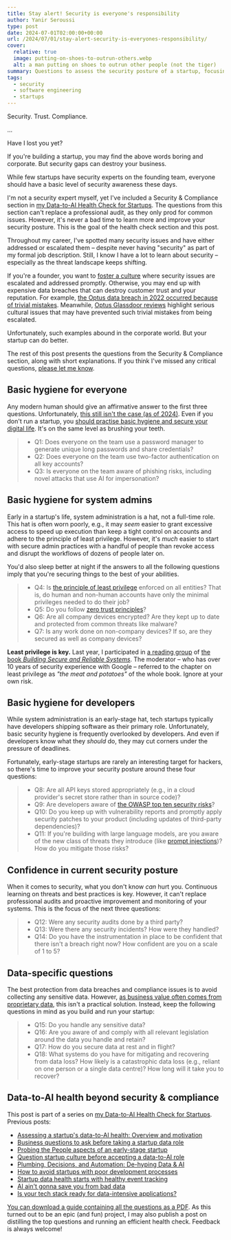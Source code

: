 ```yaml
---
title: Stay alert! Security is everyone's responsibility
author: Yanir Seroussi
type: post
date: 2024-07-01T02:00:00+00:00
url: /2024/07/01/stay-alert-security-is-everyones-responsibility/
cover:
  relative: true
  image: putting-on-shoes-to-outrun-others.webp
  alt: a man putting on shoes to outrun other people (not the tiger)
summary: Questions to assess the security posture of a startup, focusing on basic hygiene and handling of sensitive data.
tags:
  - security
  - software engineering
  - startups
---
```

Security. Trust. Compliance.

...

Have I lost you yet?

If you're building a startup, you may find the above words boring and corporate. But security gaps can destroy your business.

While few startups have security experts on the founding team, everyone should have a basic level of security awareness these days.

I'm not a security expert myself, yet I've included a Security & Compliance section in [my Data-to-AI Health Check for Startups](https://yanirseroussi.com/data-to-ai-health-check/). The questions from this section can't replace a professional audit, as they only prod for common issues. However, it's never a bad time to learn more and improve your security posture. This is the goal of the health check section and this post.

Throughout my career, I've spotted many security issues and have either addressed or escalated them &ndash; despite never having "security" as part of my formal job description. Still, I know I have a lot to learn about security &ndash; especially as the threat landscape keeps shifting.

If you're a founder, you want to [foster a culture](https://yanirseroussi.com/2024/05/20/question-startup-culture-before-accepting-a-data-to-ai-role/) where security issues are escalated and addressed promptly. Otherwise, you may end up with expensive data breaches that can destroy customer trust and your reputation. For example, [the Optus data breach in 2022 occurred because of trivial mistakes](https://www.upguard.com/blog/how-did-the-optus-data-breach-happen). Meanwhile, [Optus Glassdoor reviews](https://www.glassdoor.com.au/Reviews/Optus-Reviews-E9784.htm) highlight serious cultural issues that may have prevented such trivial mistakes from being escalated.

Unfortunately, such examples abound in the corporate world. But your startup can do better.

The rest of this post presents the questions from the Security & Compliance section, along with short explanations. If you think I've missed any critical questions, [please let me know](https://yanirseroussi.com/contact/).

## Basic hygiene for everyone

Any modern human should give an affirmative answer to the first three questions. Unfortunately, [this still isn't the case (as of 2024)](https://bitwarden.com/resources/world-password-day/). Even if you don't run a startup, you [should practise basic hygiene and secure your digital life](https://digital-defense.io/). It's on the same level as brushing your teeth.

> * Q1: Does everyone on the team use a password manager to generate unique long passwords and share credentials?
> * Q2: Does everyone on the team use two-factor authentication on all key accounts?
> * Q3: Is everyone on the team aware of phishing risks, including novel attacks that use AI for impersonation?

## Basic hygiene for system admins

Early in a startup's life, system administration is a hat, not a full-time role. This hat is often worn poorly, e.g., it may _seem_ easier to grant excessive access to speed up execution than keep a tight control on accounts and adhere to the principle of least privilege. However, it's _much_ easier to start with secure admin practices with a handful of people than revoke access and disrupt the workflows of dozens of people later on.

You'd also sleep better at night if the answers to all the following questions imply that you're securing things to the best of your abilities.

> * Q4: Is [the principle of least privilege](https://en.wikipedia.org/wiki/Principle_of_least_privilege) enforced on all entities? That is, do human and non-human accounts have only the minimal privileges needed to do their job?
> * Q5: Do you follow [zero trust principles](https://en.wikipedia.org/wiki/Zero_trust_security_model)?
> * Q6: Are all company devices encrypted? Are they kept up to date and protected from common threats like malware?
> * Q7: Is any work done on non-company devices? If so, are they secured as well as company devices?

**Least privilege is key.** Last year, I participated in [a reading group](https://forum.effectivealtruism.org/posts/zxrBi4tzKwq2eNYKm/ea-infosec-skill-up-in-or-make-a-transition-to-infosec-via) of [the book _Building Secure and Reliable Systems_](https://www.google.com/books/edition/Building_Secure_and_Reliable_Systems/Kn7UxwEACAAJ). The moderator &ndash; who has over 10 years of security experience with Google &ndash; referred to the chapter on least privilege as _"the meat and potatoes"_ of the whole book. Ignore at your own risk.

## Basic hygiene for developers

While system administration is an early-stage hat, tech startups typically have developers shipping software as their primary role. Unfortunately, basic security hygiene is frequently overlooked by developers. And even if developers know what they _should_ do, they may cut corners under the pressure of deadlines.

Fortunately, early-stage startups are rarely an interesting target for hackers, so there's time to improve your security posture around these four questions:

> * Q8: Are all API keys stored appropriately (e.g., in a cloud provider's secret store rather than in source code)?
> * Q9: Are developers aware of [the OWASP top ten security risks](https://owasp.org/www-project-top-ten/)?
> * Q10: Do you keep up with vulnerability reports and promptly apply security patches to your product (including updates of third-party dependencies)?
> * Q11: If you're building with large language models, are you aware of the new class of threats they introduce (like [prompt injections](https://simonwillison.net/series/prompt-injection/))? How do you mitigate those risks?

## Confidence in current security posture

When it comes to security, what you don't know _can_ hurt you. Continuous learning on threats and best practices is key. However, it can't replace professional audits and proactive improvement and monitoring of your systems. This is the focus of the next three questions:

> * Q12: Were any security audits done by a third party?
> * Q13: Were there any security incidents? How were they handled?
> * Q14: Do you have the instrumentation in place to be confident that there isn't a breach right now? How confident are you on a scale of 1 to 5?

## Data-specific questions

The best protection from data breaches and compliance issues is to avoid collecting any sensitive data. However, [as business value often comes from proprietary data](https://yanirseroussi.com/2024/06/10/startup-data-health-starts-with-healthy-event-tracking/), this isn't a practical solution. Instead, keep the following questions in mind as you build and run your startup:

> * Q15: Do you handle any sensitive data?
> * Q16: Are you aware of and comply with all relevant legislation around the data you handle and retain?
> * Q17: How do you secure data at rest and in flight?
> * Q18: What systems do you have for mitigating and recovering from data loss? How likely is a catastrophic data loss (e.g., reliant on one person or a single data centre)? How long will it take you to recover?

## Data-to-AI health beyond security & compliance

This post is part of a series on [my Data-to-AI Health Check for Startups](https://yanirseroussi.com/data-to-ai-health-check/). Previous posts:

* [Assessing a startup's data-to-AI health: Overview and motivation](https://yanirseroussi.com/2024/04/22/assessing-a-startups-data-to-ai-health/)
* [Business questions to ask before taking a startup data role](https://yanirseroussi.com/2024/05/06/business-questions-to-ask-before-taking-a-startup-data-role/)
* [Probing the People aspects of an early-stage startup](https://yanirseroussi.com/2024/05/13/probing-the-people-aspects-of-an-early-stage-startup/)
* [Question startup culture before accepting a data-to-AI role](https://yanirseroussi.com/2024/05/20/question-startup-culture-before-accepting-a-data-to-ai-role/)
* [Plumbing, Decisions, and Automation: De-hyping Data & AI](https://yanirseroussi.com/2024/05/27/plumbing-decisions-and-automation-de-hyping-data-and-ai/)
* [How to avoid startups with poor development processes](https://yanirseroussi.com/2024/06/03/how-to-avoid-startups-with-poor-development-processes/)
* [Startup data health starts with healthy event tracking](https://yanirseroussi.com/2024/06/10/startup-data-health-starts-with-healthy-event-tracking/)
* [AI ain't gonna save you from bad data](https://yanirseroussi.com/2024/06/17/ai-aint-gonna-save-you-from-bad-data/)
* [Is your tech stack ready for data-intensive applications?](https://yanirseroussi.com/2024/06/24/is-your-tech-stack-ready-for-data-intensive-applications/)

[You can download a guide containing all the questions as a PDF](https://yanirseroussi.com/data-to-ai-health-check/). As this turned out to be an epic (and fun) project, I may also publish a post on distilling the top questions and running an efficient health check. Feedback is always welcome!
